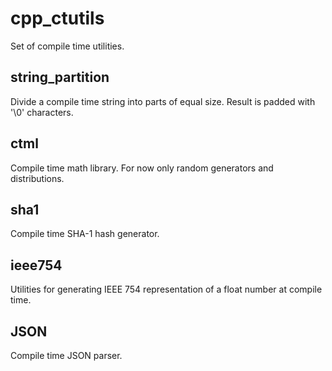 # cpp_ctutils

Set of compile time utilities.

## string_partition

Divide a compile time string into parts of equal size. Result is padded with '\0' characters.

## ctml

Compile time math library.  For now only random generators and distributions.

## sha1

Compile time SHA-1 hash generator.

## ieee754

Utilities for generating IEEE 754 representation of a float number at compile time.

## JSON

Compile time JSON parser.
